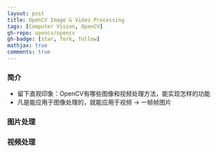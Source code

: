 ```yaml
---
layout: post
title: OpenCV Image & Video Processing
tags: [Computer Vision, OpenCV]
gh-repo: opencv/opencv
gh-badge: [star, fork, follow]
mathjax: true
comments: true
---
```


### 简介
* 留下直观印象：OpenCV有哪些图像和视频处理方法，能实现怎样的功能
* 凡是能应用于图像处理的，就能应用于视频 $\rightarrow$ 一帧帧图片

### 图片处理

### 视频处理
